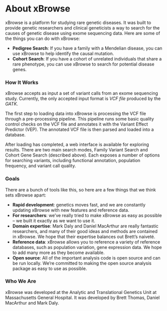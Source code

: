 About xBrowse
================

xBrowse is a platform for studying rare genetic diseases.
It was built to provide genetic researchers and clinical geneticists a way to search for the causes of genetic disease
using exome sequencing data. Here are some of the things you can do with xBrowse:

- **Pedigree Search**: If you have a family with a Mendelian disease, you can use xBrowse to help identify the causal mutation.
- **Cohort Search**: If you have a cohort of unrelated individuals that share a rare phenotype,
you can use xBrowse to search for potential disease genes.

### How It Works

xBrowse accepts as input a set of variant calls from an exome sequencing study.
Currently, the only accepted input format is *VCF file* produced by the *GATK*.

The first step to loading data into xBrowse is processing the VCF file through a pre-processing pipeline.
This pipeline runs some basic quality control checks on the VCF file and annotates it with the Variant Effect Predictor (VEP).
The annotated VCF file is then parsed and loaded into a database.

After loading has completed, a web interface is available for exploring results.
There are two main search modes, Family Variant Search and Cohort Gene Search (described above).
Each exposes a number of options for searching variants, including functional annotation, population frequency, and variant call quality.

### Goals

There are a bunch of tools like this, so here are a few things that we think sets xBrowse apart:

- **Rapid development**: genetics moves fast, and we are constantly updating xBrowse with new features and reference data.
- **For researchers**: we’ve really tried to make xBrowse as easy as possible – we built it exactly as we want to use it.
- **Domain expertise**: Mark Daly and Daniel MacArthur are really fantastic researchers, and many of their good ideas and methods are contained in xBrowse. We hope that their expertise balances out Brett’s naiveté.
- **Reference data**: xBrowse allows you to reference a variety of reference databases, such as population variation, gene expression data. We hope to add many more as they become available.
- **Open source**: All of the important analysis code is open source and can be run locally. We’re committed to making the open source analysis package as easy to use as possible.

### Who We Are

xBrowse was developed at the Analytic and Translational Genetics Unit at Massachusetts General Hospital.
It was developed by Brett Thomas, Daniel MacArthur and Mark Daly.